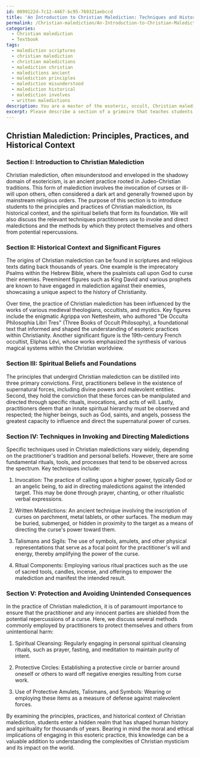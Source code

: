 ```yaml
---
id: 0099122d-7c12-4467-bc95-769321aebccd
title: 'An Introduction to Christian Malediction: Techniques and Historical Roots'
permalink: /Christian-malediction/An-Introduction-to-Christian-Malediction-Techniques-and-Historical-Roots/
categories:
  - Christian malediction
  - Textbook
tags:
  - malediction scriptures
  - christian malediction
  - christian maledictions
  - malediction christian
  - maledictions ancient
  - malediction principles
  - malediction misunderstood
  - malediction historical
  - malediction involves
  - written maledictions
description: You are a master of the esoteric, occult, Christian malediction and education, you have written many textbooks on the subject in ways that provide students with rich and deep understanding of the subject. You are being asked to write textbook-like sections on a topic and you do it with full context, explainability, and reliability in accuracy to the true facts of the topic at hand, in a textbook style that a student would easily be able to learn from, in a rich, engaging, and contextual way. Always include relevant context (such as formulas and history), related concepts, and in a way that someone can gain deep insights from.
excerpt: Please describe a section of a grimoire that teaches students about the principles, practices, and historical context of Christian malediction. Include significant figures, relevant texts, and the spiritual beliefs underpinning this esoteric area of study. Also, cover techniques that practitioners use for invoking and directing maledictions, as well as how they protect themselves and others from unintended consequences.
---
```


## Christian Malediction: Principles, Practices, and Historical Context

### Section I: Introduction to Christian Malediction

Christian malediction, often misunderstood and enveloped in the shadowy domain of esotericism, is an ancient practice rooted in Judeo-Christian traditions. This form of malediction involves the invocation of curses or ill-will upon others, often considered a dark art and generally frowned upon by mainstream religious orders. The purpose of this section is to introduce students to the principles and practices of Christian malediction, its historical context, and the spiritual beliefs that form its foundation. We will also discuss the relevant techniques practitioners use to invoke and direct maledictions and the methods by which they protect themselves and others from potential repercussions.

### Section II: Historical Context and Significant Figures

The origins of Christian malediction can be found in scriptures and religious texts dating back thousands of years. One example is the imprecatory Psalms within the Hebrew Bible, where the psalmists call upon God to curse their enemies. Preeminent figures such as King David and various prophets are known to have engaged in malediction against their enemies, showcasing a unique aspect to the history of Christianity.

Over time, the practice of Christian malediction has been influenced by the works of various medieval theologians, occultists, and mystics. Key figures include the enigmatic Agrippa von Nettesheim, who authored "De Occulta Philosophia Libri Tres" (Three Books of Occult Philosophy), a foundational text that informed and shaped the understanding of esoteric practices within Christianity. Another significant figure is the 19th-century French occultist, Eliphas Lévi, whose works emphasized the synthesis of various magical systems within the Christian worldview.

### Section III: Spiritual Beliefs and Foundations

The principles that undergird Christian malediction can be distilled into three primary convictions. First, practitioners believe in the existence of supernatural forces, including divine powers and malevolent entities. Second, they hold the conviction that these forces can be manipulated and directed through specific rituals, invocations, and acts of will. Lastly, practitioners deem that an innate spiritual hierarchy must be observed and respected; the higher beings, such as God, saints, and angels, possess the greatest capacity to influence and direct the supernatural power of curses.

### Section IV: Techniques in Invoking and Directing Maledictions

Specific techniques used in Christian maledictions vary widely, depending on the practitioner's tradition and personal beliefs. However, there are some fundamental rituals, tools, and processes that tend to be observed across the spectrum. Key techniques include:

1. Invocation: The practice of calling upon a higher power, typically God or an angelic being, to aid in directing maledictions against the intended target. This may be done through prayer, chanting, or other ritualistic verbal expressions.

2. Written Maledictions: An ancient technique involving the inscription of curses on parchment, metal tablets, or other surfaces. The medium may be buried, submerged, or hidden in proximity to the target as a means of directing the curse's power toward them.

3. Talismans and Sigils: The use of symbols, amulets, and other physical representations that serve as a focal point for the practitioner's will and energy, thereby amplifying the power of the curse.

4. Ritual Components: Employing various ritual practices such as the use of sacred tools, candles, incense, and offerings to empower the malediction and manifest the intended result.

### Section V: Protection and Avoiding Unintended Consequences

In the practice of Christian malediction, it is of paramount importance to ensure that the practitioner and any innocent parties are shielded from the potential repercussions of a curse. Here, we discuss several methods commonly employed by practitioners to protect themselves and others from unintentional harm:

1. Spiritual Cleansing: Regularly engaging in personal spiritual cleansing rituals, such as prayer, fasting, and meditation to maintain purity of intent.

2. Protective Circles: Establishing a protective circle or barrier around oneself or others to ward off negative energies resulting from curse work.

3. Use of Protective Amulets, Talismans, and Symbols: Wearing or employing these items as a measure of defense against malevolent forces.

By examining the principles, practices, and historical context of Christian malediction, students enter a hidden realm that has shaped human history and spirituality for thousands of years. Bearing in mind the moral and ethical implications of engaging in this esoteric practice, this knowledge can be a valuable addition to understanding the complexities of Christian mysticism and its impact on the world.
